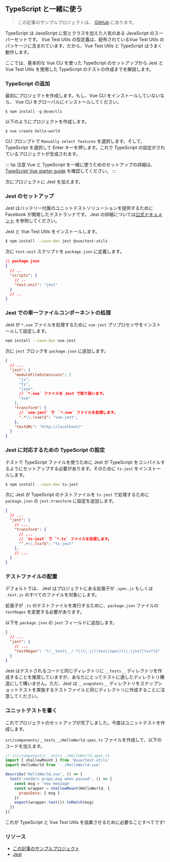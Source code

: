 ## TypeScript と一緒に使う

> この記事のサンプルプロジェクトは、 [GitHub](https://github.com/vuejs/vue-test-utils-typescript-example) にあります。

TypeScript は JavaScript に型とクラスを加えた人気のある JavaScript のスーパーセットです。 Vue Test Utils の型定義は、配布されているVue Test Utils のパッケージに含まれています。だから、Vue Test Utils と TypeScript はうまく動作します。

ここでは、基本的な Vue CLI を使った TypeScript のセットアップから Jest と Vue Test Utils を使用した TypeScript のテストの作成までを解説します。

### TypeScript の追加

最初にプロジェクトを作成します。もし、Vue CLI をインストールしていないなら、 Vue CLI をグローバルにインストールしてください。

```shell
$ npm install -g @vue/cli
```

以下のようにプロジェクトを作成します。

```shell
$ vue create hello-world
```

CLI プロンプトで `Manually select features` を選択します。そして、 TypeScript を選択して Enter キーを押します。これで TypeScript の設定がされているプロジェクトが生成されます。

::: tip 注意
Vue と TypeScript を一緒に使うためのセットアップの詳細は、 [TypeScript Vue starter guide](https://github.com/Microsoft/TypeScript-Vue-Starter) を確認してください。
:::

次にプロジェクトに Jest を加えます。

### Jest のセットアップ

Jest はバッテリー付属のユニットテストソリューションを提供するために Facebook が開発したテストランナです。 Jest の詳細については[公式ドキュメント](https://facebook.github.io/jest/) を参照してください。

Jest と Vue Test Utils をインストールします。

```bash
$ npm install --save-dev jest @vue/test-utils
```

次に `test:unit` スクリプトを `package.json` に定義します。

```json
// package.json
{
  // ..
  "scripts": {
    // ..
    "test:unit": "jest"
  }
  // ..
}
```

### Jest での単一ファイルコンポーネントの処理

Jest が `*.vue` ファイルを処理するために `vue-jest` プリプロセッサをインストールして設定します。

``` bash
npm install --save-dev vue-jest
```

次に `jest` ブロックを `package.json` に追加します。

``` json
{
  // ...
  "jest": {
    "moduleFileExtensions": [
      "js",
      "ts",
      "json",
      // `*.vue` ファイルを Jest で取り扱います。
      "vue"
    ],
    "transform": {
      // `vue-jest` で　`*.vue` ファイルを処理します。
      ".*\\.(vue)$": "vue-jest",
    },
    "testURL": "http://localhost/"
  }
}
```

### Jest に対応するための TypeScript の設定

テストで TypeScript ファイルを使うために Jest が TypeScript をコンパイルするようにセットアップする必要があります。そのために `ts-jest` をインストールします。

``` bash
$ npm install --save-dev ts-jest
```

次に Jest が TypeScript のテストファイルを `ts-jest` で処理するために `package.json` の `jest.transform` に設定を追加します。

``` json
{
  // ...
  "jest": {
    // ...
    "transform": {
      // ...
      // `ts-jest` で `*.ts` ファイルを処理します。
      "^.+\\.tsx?$": "ts-jest"
    },
    // ...
  }
}
```

### テストファイルの配置

デフォルトでは、 Jest はプロジェクトにある拡張子が `.spec.js` もしくは `.test.js` のすべてのファイルを対象にします。

拡張子が `.ts` のテストファイルを実行するために、`package.json` ファイルの `testRegex` を変更する必要があります。

以下を `package.json` の `jest` フィールドに追加します。

``` json
{
  // ...
  "jest": {
    // ...
    "testRegex": "(/__tests__/.*|(\\.|/)(test|spec))\\.(jsx?|tsx?)$"
  }
}
```

Jest はテストされるコードと同じディレクトリに `__tests__` ディレクトリを作成することを推奨していますが、あなたにとってテストに適したディレクトリ構造にして構いません。ただ、Jest は `__snapshots__` ディレクトリをスナップショットテストを実施するテストファイルと同じディレクトリに作成することに注意してください。

### ユニットテストを書く

これでプロジェクトのセットアップが完了しました。今度はユニットテストを作成します。

`src/components/__tests__/HelloWorld.spec.ts` ファイルを作成して、以下のコードを加えます。

```js
// src/components/__tests__/HelloWorld.spec.ts
import { shallowMount } from '@vue/test-utils'
import HelloWorld from '../HelloWorld.vue'

describe('HelloWorld.vue', () => {
  test('renders props.msg when passed', () => {
    const msg = 'new message'
    const wrapper = shallowMount(HelloWorld, {
      propsData: { msg }
    })
    expect(wrapper.text()).toMatch(msg)
  })
})
```

これが TypeScript と Vue Test Utils を協業させるために必要なことすべてです!

### リソース

- [この記事のサンプルプロジェクト](https://github.com/vuejs/vue-test-utils-typescript-example)
- [Jest](https://facebook.github.io/jest/)
